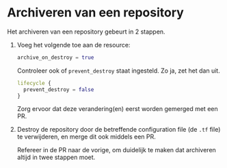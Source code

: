 # Archiveren van een repository

Het archiveren van een repository gebeurt in 2 stappen.

1. Voeg het volgende toe aan de resource:
   ```tf
   archive_on_destroy = true
   ```

   Controleer ook of `prevent_destroy` staat ingesteld.  Zo ja, zet het dan uit.
   ```tf
   lifecycle {
     prevent_destroy = false
   }
   ```

   Zorg ervoor dat deze verandering(en) eerst worden gemerged met een PR.

2. Destroy de repository door de betreffende configuration file (de `.tf` file)
   te verwijderen, en merge dit ook middels een PR.

   Refereer in de PR naar de vorige, om duidelijk te maken dat archiveren altijd
   in twee stappen moet.
